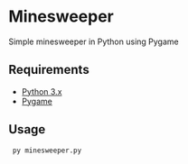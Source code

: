 # Minesweeper
Simple minesweeper in Python using Pygame


## Requirements

- [Python 3.x](https://www.python.org)
- [Pygame](https://www.pygame.org)


## Usage

```bash
 py minesweeper.py
 ```
